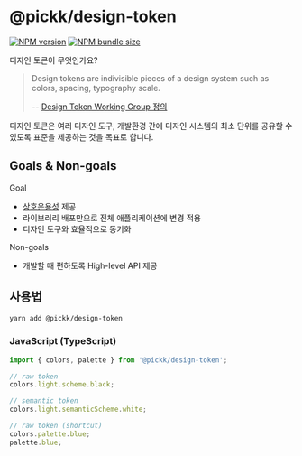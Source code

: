 # @pickk/design-token

[![NPM version](https://img.shields.io/npm/v/@pickk/design-token)](https://www.npmjs.com/package/@pickk/design-token)
[![NPM bundle size](https://img.shields.io/bundlephobia/min/@pickk/design-token)](https://www.npmjs.com/package/@pickk/design-token)

디자인 토큰이 무엇인가요?

> Design tokens are indivisible pieces of a design system such as colors, spacing, typography scale.
>
> -- [Design Token Working Group 정의](https://github.com/design-tokens/community-group)

디자인 토큰은 여러 디자인 도구, 개발환경 간에 디자인 시스템의 최소 단위를 공유할 수 있도록 표준을 제공하는 것을 목표로 합니다.

## Goals & Non-goals

Goal

- [상호운용성](https://en.wikipedia.org/wiki/Interoperability) 제공
- 라이브러리 배포만으로 전체 애플리케이션에 변경 적용
- 디자인 도구와 효율적으로 동기화

Non-goals

- 개발할 때 편하도록 High-level API 제공

## 사용법

```bash
yarn add @pickk/design-token
```

### JavaScript (TypeScript)

```ts
import { colors, palette } from '@pickk/design-token';

// raw token
colors.light.scheme.black;

// semantic token
colors.light.semanticScheme.white;

// raw token (shortcut)
colors.palette.blue;
palette.blue;
```
